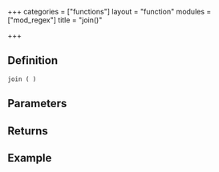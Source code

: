 +++
categories = ["functions"]
layout = "function"
modules = ["mod_regex"]
title = "join()"

+++

## Definition

    join ( )

## Parameters

## Returns

## Example
